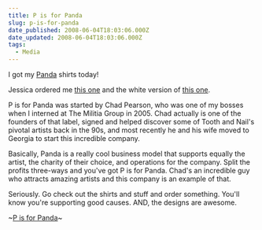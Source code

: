 ```yaml
---
title: P is for Panda
slug: p-is-for-panda
date_published: 2008-06-04T18:03:06.000Z
date_updated: 2008-06-04T18:03:06.000Z
tags:
  - Media
---
```


I got my [Panda](http://pisforpanda.com) shirts today!

Jessica ordered me [this one](http://pisforpanda.bigcartel.com/product/mark-penxa-cardinal-mens-tee) and the white version of [this one](http://pisforpanda.bigcartel.com/product/brian-manley-dirty-panda-mens-tee).

P is for Panda was started by Chad Pearson, who was one of my bosses when I interned at The Militia Group in 2005. Chad actually is one of the founders of that label, signed and helped discover some of Tooth and Nail's pivotal artists back in the 90s, and most recently he and his wife moved to Georgia to start this incredible company.

Basically, Panda is a really cool business model that supports equally the artist, the charity of their choice, and operations for the company. Split the profits three-ways and you've got P is for Panda. Chad's an incredible guy who attracts amazing artists and this company is an example of that.

Seriously. Go check out the shirts and stuff and order something. You'll know you're supporting good causes. AND, the designs are awesome.

~[P is for Panda](http://pisforpanda.bigcartel.com/)~
